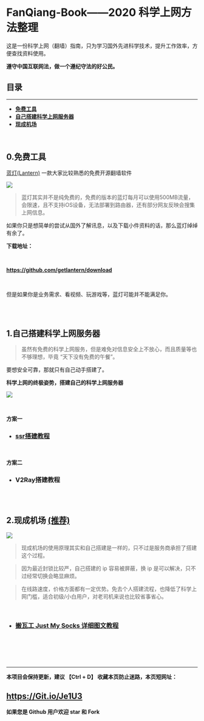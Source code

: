 # FanQiang-Book——2020 科学上网方法整理

这是一份科学上网（翻墙）指南，只为学习国外先进科学技术，提升工作效率，方便查找资料使用。

**遵守中国互联网法，做一个遵纪守法的好公民。**
<br/>

## 目录
-------
* [**免费工具**](#0)
* [**自己搭建科学上网服务器**](#1)
* [**现成机场**](#2)
<br/>

<span id="0">0.免费工具</span>
-------
<a href="https://github.com/getlantern/download" target="_blank">蓝灯(Lantern)</a> 一款大家比较熟悉的免费开源翻墙软件

![](https://lh3.googleusercontent.com/e6IDrA5scUL51lxDW62YF1pyGNFg9v6oshYTYNt4KAl7CFh02ykY5EKqkttzdRU-w81A=s180-rw)

>蓝灯其实并不是纯免费的，免费的版本的蓝灯每月可以使用500MB流量，会限速，且不支持iOS设备，无法部署到路由器，还有部分网友反映会搜集上网信息。

如果你只是想简单的尝试从国外了解讯息，以及下载小件资料的话，那么蓝灯绰绰有余了。


**下载地址：**  

<br/>

**https://github.com/getlantern/download**

<br/>

但是如果你是业务需求、看视频、玩游戏等，蓝灯可能并不能满足你。


<br/>
<br/>


<span id="1">1.自己搭建科学上网服务器</span>
----------------
>虽然有免费的科学上网服务，但是难免对信息安全上不放心，而且质量等也不够理想，毕竟 “天下没有免费的午餐”。

要想安全可靠，那就只有自己动手搭建了。

**科学上网的终极姿势，搭建自己的科学上网服务器**

![](https://miro.medium.com/max/664/1*xoOkFye25dNm0T9d751NPQ.png)

<br/>

**方案一**

+ ### <a href="http://1t.click/brYS" target="_blank" >ssr搭建教程</a>


<br/>

**方案二**

+ ### V2Ray搭建教程

<br/>
<br/>

<span id="2">2.现成机场 <a href="http://1t.click/bsae" target="_blank">(推荐)</a></span>
--------
![](https://is1-ssl.mzstatic.com/image/thumb/Purple114/v4/5f/44/6b/5f446b85-8ada-c442-9647-4c35a99adaf8/source/256x256bb.jpg)

>现成机场的使用原理其实和自己搭建是一样的，只不过是服务商承担了搭建这个过程。

>因为最近封锁比较严，自己搭建的 ip 容易被屏蔽，换 ip 是可以解决，只不过经常切换会略显麻烦。

>在线路速度，价格方面都有一定优势。免去个人搭建流程，也降低了科学上网门槛，适合初级/小白用户，对老司机来说也比较省事省心。

<br/>

+ ### <a href="http://1t.click/bsae" target="_blank">搬瓦工 Just My Socks 详细图文教程</a>

<br/>
<br/>
<br/>
<br/>

----

**本项目会保持更新，建议 【Ctrl + D】 收藏本页防止迷路，本页短网址：**

## https://Git.io/Je1U3

**如果您是 Github 用户欢迎 star 和 Fork**

